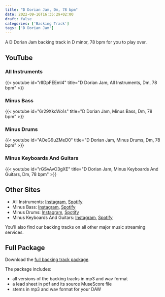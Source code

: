 ```yaml
---
title: "D Dorian Jam, Dm, 78 bpm"
date: 2022-09-16T16:35:29+02:00
draft: false
categories: ['Backing Track']
tags: ['D Dorian Jam']
---
```


A D Dorian Jam backing track in D minor, 78 bpm for you to play over. 

<!--more-->

## YouTube

### All Instruments

{{< youtube id="rIIDpFEEml4" title="D Dorian Jam, All Instruments, Dm, 78 bpm" >}}

### Minus Bass

{{< youtube id="6r29XkcWo1s" title="D Dorian Jam, Minus Bass, Dm, 78 bpm" >}}

### Minus Drums

{{< youtube id="AOeG9uZMeD0" title="D Dorian Jam, Minus Drums, Dm, 78 bpm" >}}

### Minus Keyboards And Guitars

{{< youtube id="rGSvAvO3gXE" title="D Dorian Jam, Minus Keyboards And Guitars, Dm, 78 bpm" >}}

## Other Sites

* All Instruments:
  [Instagram](https://www.instagram.com/p/CifcMquuwd8/),
  [Spotify](https://open.spotify.com/track/4kiOjXq2n81lEQmkfvKYtf)
* Minus Bass:
  [Instagram](https://www.instagram.com/p/CiemwlQJmM9/),
  [Spotify](https://open.spotify.com/track/10TbN9NcH44RTOvomI8Yvh)
* Minus Drums:
  [Instagram](https://www.instagram.com/p/CielI1xLNMP/), 
  [Spotify](https://open.spotify.com/track/0VxrBqyiwLwrgsZ6F7LUHT)
* Minus Keyboards And Guitars:
  [Instagram](https://www.instagram.com/p/Cieklu6OzSQ/),
  [Spotify](https://open.spotify.com/track/48CG3jhx1HBmaoYotOqnU6)

You'll also find our backing tracks on all other major music streaming services.

## Full Package

Download the [full backing track
package](https://mmbt.s3.eu-south-1.amazonaws.com/Musica+Maestro+Backing+Tracks+-+04+-+2+Color+Sunburst.zip).

The package includes:

* all versions of the backing tracks in mp3 and wav format
* a lead sheet in pdf and its source MuseScore file
* stems in mp3 and wav format for your DAW


